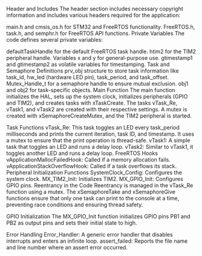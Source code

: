 Header and Includes
The header section includes necessary copyright information and includes various headers required for the application:

main.h and cmsis_os.h for STM32 and FreeRTOS functionality.
FreeRTOS.h, task.h, and semphr.h for FreeRTOS API functions.
Private Variables
The code defines several private variables:

defaultTaskHandle for the default FreeRTOS task handle.
htim2 for the TIM2 peripheral handle.
Variables x and y for general-purpose use.
gtimestamp1 and gtimestamp2 as volatile variables for timestamping.
Task and Semaphore Definitions
prv_obj structure to store task information like task_id, hw_led (hardware LED pin), task_period, and task_offset.
Mutex_Handle_t for a semaphore handle to ensure mutual exclusion.
obj1 and obj2 for task-specific objects.
Main Function
The main function initializes the HAL, sets up the system clock, initializes peripherals (GPIO and TIM2), and creates tasks with xTaskCreate. The tasks vTask_Re, vTask1, and vTask2 are created with their respective settings. A mutex is created with xSemaphoreCreateMutex, and the TIM2 peripheral is started.

Task Functions
vTask_Re: This task toggles an LED every task_period milliseconds and prints the current iteration, task ID, and timestamp. It uses a mutex to ensure that the print operation is thread-safe.
vTask1: A simple task that toggles an LED and runs a delay loop.
vTask2: Similar to vTask1, it toggles another LED and runs a delay loop.
FreeRTOS Hooks
vApplicationMallocFailedHook: Called if a memory allocation fails.
vApplicationStackOverflowHook: Called if a task overflows its stack.
Peripheral Initialization Functions
SystemClock_Config: Configures the system clock.
MX_TIM2_Init: Initializes TIM2.
MX_GPIO_Init: Configures GPIO pins.
Reentrancy in the Code
Reentrancy is managed in the vTask_Re function using a mutex. The xSemaphoreTake and xSemaphoreGive functions ensure that only one task can print to the console at a time, preventing race conditions and ensuring thread safety.

GPIO Initialization
The MX_GPIO_Init function initializes GPIO pins PB1 and PB2 as output pins and sets their initial state to high.

Error Handling
Error_Handler: A generic error handler that disables interrupts and enters an infinite loop.
assert_failed: Reports the file name and line number where an assert error occurred.          
